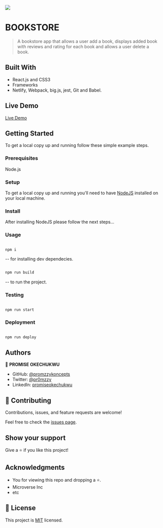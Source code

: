 ![](https://img.shields.io/badge/Microverse-blueviolet)

# BOOKSTORE

> A bookstore app that allows a user add a book, displays added book with reviews and rating for each book and allows a user delete a book.

## Built With

- React.js and CSS3
- Frameworks
- Netlify, Webpack, big.js, jest, Git and Babel.

## Live Demo

[Live Demo](https://bookstore-redux.netlify.app/)

## Getting Started

To get a local copy up and running follow these simple example steps.

### Prerequisites

Node.js

### Setup

To get a local copy up and running you'll need to have [NodeJS](https://nodejs.org/en/download/) installed on your local machine.

### Install

After installing NodeJS please follow the next steps...

### Usage

```bash

npm i

```

-- for installing dev dependecies.

```bash

npm run build

```

-- to run the project.

### Testing

```bash

npm run start

```

### Deployment

```bash

npm run deploy

```

## Authors

👤 **PROMISE OKECHUKWU**

- GitHub: [@promzzykoncepts](https://github.com/PromzzyKoncepts)
- Twitter: [@pr0mzzy](https://twitter.com/prOmzzy)
- LinkedIn: [promiseokechukwu](https://linkedin.com/in/promiseokechukwu)

## 🤝 Contributing

Contributions, issues, and feature requests are welcome!

Feel free to check the [issues page](../../issues/).

## Show your support

Give a ⭐️ if you like this project!

## Acknowledgments

- You for viewing this repo and dropping a ⭐️.
- Microverse Inc
- etc

## 📝 License

This project is [MIT](./MIT.md) licensed.
